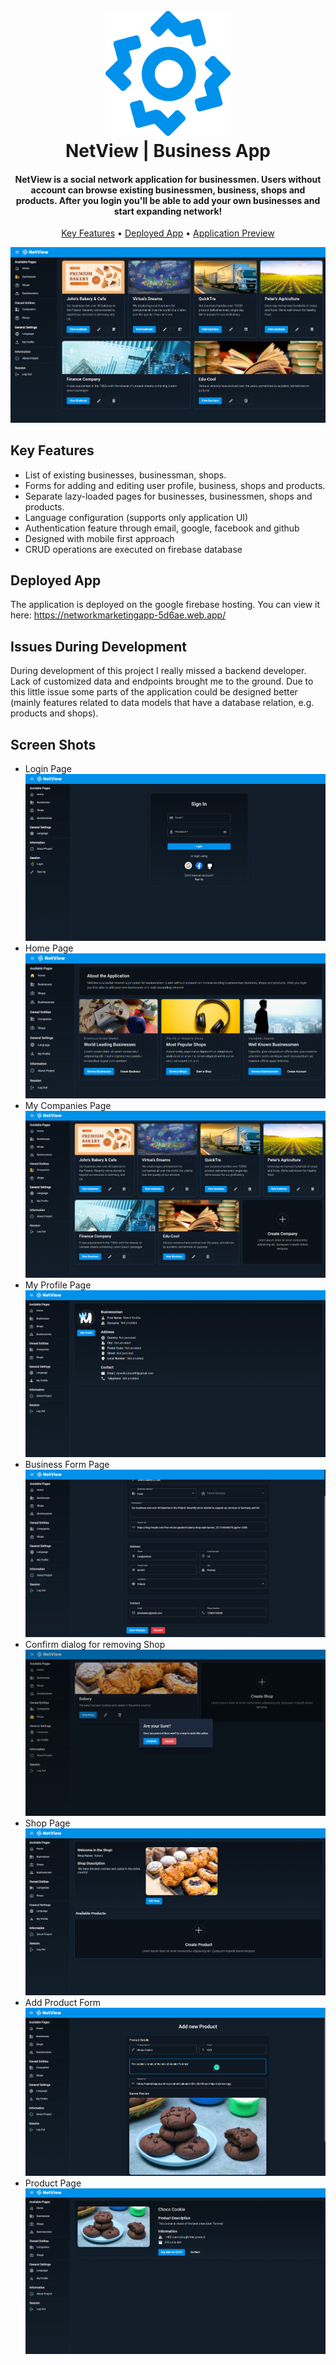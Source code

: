 <h1 align="center">
  <br>
  <a href="https://networkmarketingapp-5d6ae.web.app/"><img src="docs/logo.png" alt="NetView" width="200"></a>
  <br>
  NetView | Business App
  <br>
</h1>

<h4 align="center">NetView is a social network application for businessmen. Users without account can browse existing businessmen, business, shops and products. After you login you'll be able to add your own businesses and start expanding network!</h4>

<p align="center">
  <a href="#key-features">Key Features</a> •
  <a href="#deployed-app">Deployed App</a> •
  <a href="#screen-shots">Application Preview</a>
</p>

![screenshot](/docs/screen-2.png)

## Key Features

- List of existing businesses, businessman, shops.
- Forms for adding and editing user profile, business, shops and products.
- Separate lazy-loaded pages for businesses, businessmen, shops and products.
- Language configuration (supports only application UI)
- Authentication feature through email, google, facebook and github
- Designed with mobile first approach
- CRUD operations are executed on firebase database

## Deployed App

The application is deployed on the google firebase hosting. You can view it here:
https://networkmarketingapp-5d6ae.web.app/

## Issues During Development

During development of this project I really missed a backend developer. Lack of customized data and endpoints brought me to the ground. Due to this little issue some parts of the application could be designed better (mainly features related to data models that have a database relation, e.g. products and shops).

## Screen Shots

- Login Page
  ![screenshot](/docs/screen-3.png)
- Home Page
  ![screenshot](/docs/screen-1.png)
- My Companies Page
  ![screenshot](/docs/screen-4.png)
- My Profile Page
  ![screenshot](/docs/screen-5.png)
- Business Form Page
  ![screenshot](/docs/screen-6.png)
- Confirm dialog for removing Shop
  ![screenshot](/docs/screen-7.png)
- Shop Page
  ![screenshot](/docs/screen-8.png)
- Add Product Form
  ![screenshot](/docs/screen-9.png)
- Product Page
  ![screenshot](/docs/screen-10.png)
